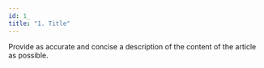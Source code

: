 ```yaml
---
id: 1_
title: "1. Title"
---
```

Provide as accurate and concise a description of the content of the article as possible.